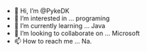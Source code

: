 - 👋 Hi, I’m @PykeDK 
- 👀 I’m interested in ... programing
- 🌱 I’m currently learning ... Java
- 💞️ I’m looking to collaborate on ... Microsoft
- 📫 How to reach me ... Na.

